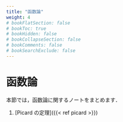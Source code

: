 ```yaml
---
title: "函数論"
weight: 4
# bookFlatSection: false
# bookToc: true
# bookHidden: false
# bookCollapseSection: false
# bookComments: false
# bookSearchExclude: false
---
```


# 函数論

本節では，函数論に関するノートをまとめます．

1. [Picard の定理]({{< ref picard >}})
